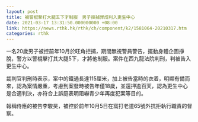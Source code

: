 ```yaml
---
layout: post
title: 被警棍擊打大腿五下才制服　男子拒捕罪成判入更生中心
date: 2021-03-17 13:31:50.000000000 +08:00
link: https://news.rthk.hk/rthk/ch/component/k2/1581064-20210317.htm
categories: rthk
---
```


一名20歲男子被控前年10月於旺角拒捕，期間無視警員警告，擺動身體企圖掙脫，警方以警棍擊打其大腿5下，才將他制服。案件在西九龍法院判刑，判被告入更生中心。

裁判官判刑時表示，案中的鐵通長達115厘米，加上被告當時的衣着，明顯有備而來，認為案情嚴重，考慮到案發時被告年僅18歲，並還押逾百天，認為更生中心是合適判決，亦符合上訴庭表明阻嚇青少年再度犯案等目的。

報稱侍應的被告李駿昊，被控於前年10月5日在窩打老道65號外抗拒執行職責的督察。
